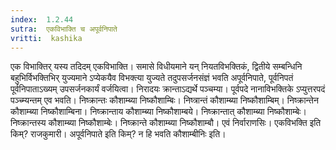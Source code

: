 ```yaml
---
index:  1.2.44
sutra:  एकविभाक्ति च अपूर्वनिपाते
vritti:  kashika 
---
```


एक विभाक्तिर् यस्य तदिदम् एकविभाक्ति। समासे विधीयमाने यन् नियतविभक्तिकं, द्वितीये सम्बन्धिनि बहुभिर्विभक्तिभिर् युज्यमाने ऽप्येकयैव विभक्त्या युज्यते तदुपसर्जनसंज्ञं भवति अपूर्वनिपाते, पूर्वनिपतं पूर्वनिपाताऽख्यम् उपसर्जनकार्यं वर्जयित्वा। निरादयः क्रान्ताऽद्यर्थे पञ्चम्या। पूर्वपदे नानाविभक्तिके ऽप्युत्तरपदं पञ्च्म्यन्तम् एव भवति। निष्क्रान्तः कौशाम्ब्या निष्कौशाम्बिः। निष्त्रान्तं कौशाम्ब्या निष्कौशाम्बिम्। निष्क्रान्तेन कौशाम्ब्या निष्कौशाम्बिना। निष्क्रान्ताय कौशाम्ब्या निष्कौशाम्बये। निष्क्रान्तात् कौशाम्ब्या निष्कौशाम्बेः। निष्क्रान्तस्य कौशाम्ब्या निष्कौशाम्बेः। निष्क्रान्ते कौशाम्ब्या निष्कौशाम्बौ। एवं निर्वाराणसिः। एकविभक्ति इति किम्? राजकुमारी। अपूर्वनिपाते इति किम्? न हि भवति कौशाम्बीनिः इति।

